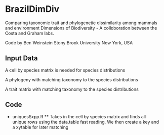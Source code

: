 BrazilDimDiv
============

Comparing taxonomic trait and phylogenetic dissimilarity among mammals and environment
Dimensions of Biodiversity - A colloboration between the Costa and Graham labs.


Code by Ben Weinstein
Stony Brook University
New York, USA

Input Data
------------

A cell by species matrix is needed for species distributions

A phylogeny with matching taxonomy to the species distributions

A trait matrix with matching taxonomy to the species distributions

Code
---------

* uniquesSxpp.R 
** Takes in the cell by species matrix and finds all unique rows using the data.table fast reading. We then create a key and a xytable for later matching
